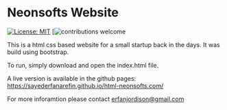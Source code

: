 # Neonsofts Website
[![License: MIT](https://img.shields.io/badge/License-MIT-yellow.svg)](https://opensource.org/licenses/MIT) [![contributions welcome](https://img.shields.io/badge/contributions-welcome-brightgreen.svg?style=flat)

This is a html css based website for a small startup back in the days. It was build using bootstrap.

To run, simply download and open the index.html file.

A live version is available in the github pages: https://sayederfanarefin.github.io/html-neonsofts.com/

For more inforamtion please contact erfanjordison@gmail.com